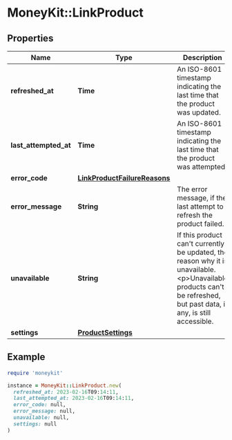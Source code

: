 # MoneyKit::LinkProduct

## Properties

| Name | Type | Description | Notes |
| ---- | ---- | ----------- | ----- |
| **refreshed_at** | **Time** | An ISO-8601 timestamp indicating the last time that the product was updated. | [optional] |
| **last_attempted_at** | **Time** | An ISO-8601 timestamp indicating the last time that the product was attempted. | [optional] |
| **error_code** | [**LinkProductFailureReasons**](LinkProductFailureReasons.md) |  | [optional] |
| **error_message** | **String** | The error message, if the last attempt to refresh the product failed. | [optional] |
| **unavailable** | **String** | If this product can&#39;t currently be updated, the reason why it is unavailable.         &lt;p&gt;Unavailable products can&#39;t be refreshed, but past data, if any, is still accessible. | [optional] |
| **settings** | [**ProductSettings**](ProductSettings.md) |  | [optional] |

## Example

```ruby
require 'moneykit'

instance = MoneyKit::LinkProduct.new(
  refreshed_at: 2023-02-16T09:14:11,
  last_attempted_at: 2023-02-16T09:14:11,
  error_code: null,
  error_message: null,
  unavailable: null,
  settings: null
)
```

